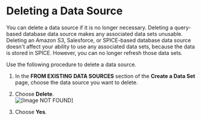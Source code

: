 # Deleting a Data Source<a name="delete-a-data-source"></a>

You can delete a data source if it is no longer necessary\. Deleting a query\-based database data source makes any associated data sets unusable\. Deleting an Amazon S3, Salesforce, or SPICE\-based database data source doesn't affect your ability to use any associated data sets, because the data is stored in SPICE\. However, you can no longer refresh those data sets\.

Use the following procedure to delete a data source\.

1. In the **FROM EXISTING DATA SOURCES** section of the **Create a Data Set** page, choose the data source you want to delete\.

1. Choose **Delete**\.  
![\[Image NOT FOUND\]](http://docs.aws.amazon.com/quicksight/latest/user/images/delete-a-data-source.png)

1. Choose **Yes**\.